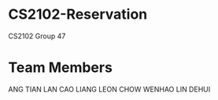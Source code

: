 # CS2102-Reservation
CS2102 Group 47

# Team Members
ANG TIAN LAN
CAO LIANG
LEON CHOW WENHAO
LIN DEHUI
